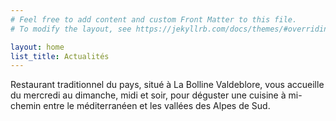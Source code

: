 ```yaml
---
# Feel free to add content and custom Front Matter to this file.
# To modify the layout, see https://jekyllrb.com/docs/themes/#overriding-theme-defaults

layout: home
list_title: Actualités
---
```


Restaurant traditionnel du pays, situé à La Bolline Valdeblore,
  vous accueille du mercredi au dimanche, midi et soir, pour déguster
  une cuisine à mi-chemin entre le méditerranéen et les vallées des
  Alpes de Sud.
